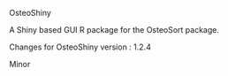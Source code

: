 OsteoShiny

A Shiny based GUI R package for the OsteoSort package.

Changes for OsteoShiny version : 1.2.4

Minor